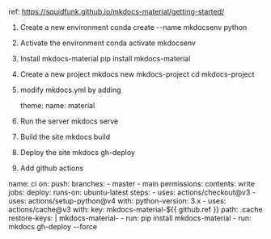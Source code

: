 ref: https://squidfunk.github.io/mkdocs-material/getting-started/


1. Create a new environment
     conda create --name mkdocsenv python

2. Activate the environment
    conda activate mkdocsenv

3. Install mkdocs-material
    pip install mkdocs-material


4. Create a new project
    mkdocs new mkdocs-project
    cd mkdocs-project



5. modify mkdocs.yml by adding

    theme:
        name: material


6. Run the server
    mkdocs serve


7. Build the site
    mkdocs build
    
8. Deploy the site
    mkdocs gh-deploy


9. Add github actions

name: ci 
on:
  push:
    branches:
      - master 
      - main
permissions:
  contents: write
jobs:
  deploy:
    runs-on: ubuntu-latest
    steps:
      - uses: actions/checkout@v3
      - uses: actions/setup-python@v4
        with:
          python-version: 3.x
      - uses: actions/cache@v3
        with:
          key: mkdocs-material-${{ github.ref }} 
          path: .cache
          restore-keys: |
            mkdocs-material-
      - run: pip install mkdocs-material 
      - run: mkdocs gh-deploy --force

